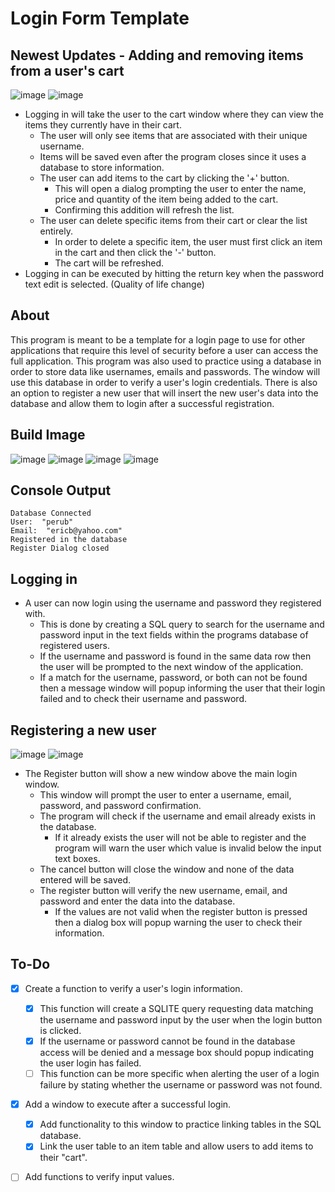 # Login Form Template

## Newest Updates - Adding and removing items from a user's cart
![image](https://github.com/JusDooEt/Login-App/assets/152052216/fcdddab4-811b-4e76-bf92-1d987d75a3a8)
![image](https://github.com/JusDooEt/Login-App/assets/152052216/604de97f-9886-40d9-9c14-ff69c79920e6)

- Logging in will take the user to the cart window where they can view the items they currently have in their cart.
  - The user will only see items that are associated with their unique username.  
  - Items will be saved even after the program closes since it uses a database to store information.
  - The user can add items to the cart by clicking the '+' button.
    - This will open a dialog prompting the user to enter the name, price and quantity of the item being added to the cart.
    - Confirming this addition will refresh the list.
  - The user can delete specific items from their cart or clear the list entirely.
    - In order to delete a specific item, the user must first click an item in the cart and then click the '-' button.
    - The cart will be refreshed.
- Logging in can be executed by hitting the return key when the password text edit is selected. (Quality of life change)
## About
This program is meant to be a template for a login page to use for other applications that require this level of security before a user can access the full application. This program was also used to practice using a database in order to store data like usernames, emails and passwords. The window will use this database in order to verify a user's login credentials. There is also an option to register a new user that will insert the new user's data into the database and allow them to login after a successful registration.


## Build Image
![image](https://github.com/JusDooEt/Login-App/assets/152052216/4c94a5a3-f79f-4bc2-b9f7-1ddb15478000)
![image](https://github.com/JusDooEt/Login-App/assets/152052216/78e34496-cae9-4ca9-b974-4bce9bb0c3ea)
![image](https://github.com/JusDooEt/Login-App/assets/152052216/b2160c0d-d64d-4e0d-9da8-735368c265e7)
![image](https://github.com/JusDooEt/Login-App/assets/152052216/5fab2f13-ee6d-402d-9782-f580f39ce06b)


## Console Output
```
Database Connected
User:  "perub"
Email:  "ericb@yahoo.com"
Registered in the database
Register Dialog closed
```
## Logging in
- A user can now login using the username and password they registered with.
  - This is done by creating a SQL query to search for the username and password input in the text fields within the programs database of registered users.
  - If the username and password is found in the same data row then the user will be prompted to the next window of the application.
  - If a match for the username, password, or both can not be found then a message window will popup informing the user that their login failed and to check their username and password.
 
  
## Registering a new user
![image](https://github.com/JusDooEt/Login-App/assets/152052216/74513334-8b0f-4ca3-bc3c-eb36fcd00776)
![image](https://github.com/JusDooEt/Login-App/assets/152052216/223956c6-c82c-4773-bdaf-7d2927fcdd2f)

- The Register button will show a new window above the main login window.
  - This window will prompt the user to enter a username, email, password, and password confirmation.
  - The program will check if the username and email already exists in the database.
    - If it already exists the user will not be able to register and the program will warn the user which value is invalid below the input text boxes.
  - The cancel button will close the window and none of the data entered will be saved.
  - The register button will verify the new username, email, and password and enter the data into the database.
    - If the values are not valid when the register button is pressed then a dialog box will popup warning the user to check their information. 



## To-Do
- [x] Create a function to verify a user's login information.
  - [x] This function will create a SQLITE query requesting data matching the username and password input by the user when the login button is clicked.
  - [x] If the username or password cannot be found in the database access will be denied and a message box should popup indicating the user login has failed.
  - [ ] This function can be more specific when alerting the user of a login failure by stating whether the username or password was not found.
- [x] Add a window to execute after a successful login.
  - [x] Add functionality to this window to practice linking tables in the SQL database.
  - [x] Link the user table to an item table and allow users to add items to their "cart".
- [ ] Add functions to verify input values.






